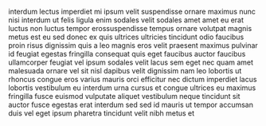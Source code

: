 interdum lectus imperdiet mi ipsum velit suspendisse ornare maximus nunc nisi
interdum ut felis ligula enim sodales velit sodales amet amet eu erat luctus
non luctus tempor erossuspendisse tempus ornare volutpat magnis metus est eu
sed donec ex quis ultrices ultricies tincidunt odio faucibus proin risus
dignissim quis a leo magnis eros velit praesent maximus pulvinar id feugiat
egestas fringilla consequat quis eget faucibus auctor faucibus ullamcorper
feugiat vel ipsum sodales velit lacus sem eget nec quam amet malesuada ornare
vel sit nisl dapibus velit dignissim nam leo lobortis ut rhoncus congue eros
varius mauris orci efficitur nec dictum imperdiet lacus lobortis vestibulum eu
interdum urna cursus et congue ultrices eu maximus fringilla fusce euismod
vulputate aliquet vestibulum neque tincidunt sit auctor fusce egestas erat
interdum sed sed id mauris ut tempor accumsan duis vel eget ipsum pharetra
tincidunt velit nibh metus et